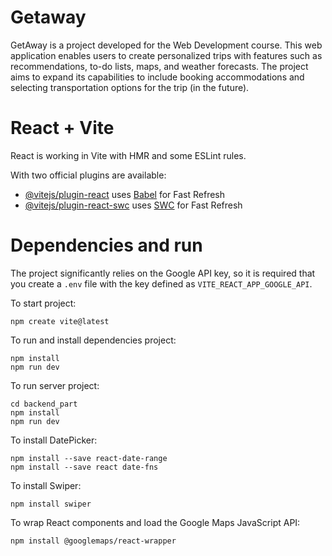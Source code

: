 # Getaway

GetAway is a project developed for the Web Development course. This web application enables users to create personalized trips with features such as recommendations, to-do lists, maps, and weather forecasts. The project aims to expand its capabilities to include booking accommodations and selecting transportation options for the trip (in the future).

# React + Vite

React is working in Vite with HMR and some ESLint rules.

With two official plugins are available:

- [@vitejs/plugin-react](https://github.com/vitejs/vite-plugin-react/blob/main/packages/plugin-react/README.md) uses [Babel](https://babeljs.io/) for Fast Refresh
- [@vitejs/plugin-react-swc](https://github.com/vitejs/vite-plugin-react-swc) uses [SWC](https://swc.rs/) for Fast Refresh

# Dependencies and run

The project significantly relies on the Google API key, so it is required that you create a ```.env``` file with the key defined as `VITE_REACT_APP_GOOGLE_API`.

To start project:

```
npm create vite@latest
```

To run and install dependencies project:

```
npm install
npm run dev
```

To run server project:

```
cd backend_part
npm install
npm run dev
```

To install DatePicker:

```
npm install --save react-date-range
npm install --save react date-fns
```

To install Swiper:

```
npm install swiper
```

To wrap React components and load the Google Maps JavaScript API:

```
npm install @googlemaps/react-wrapper
```
